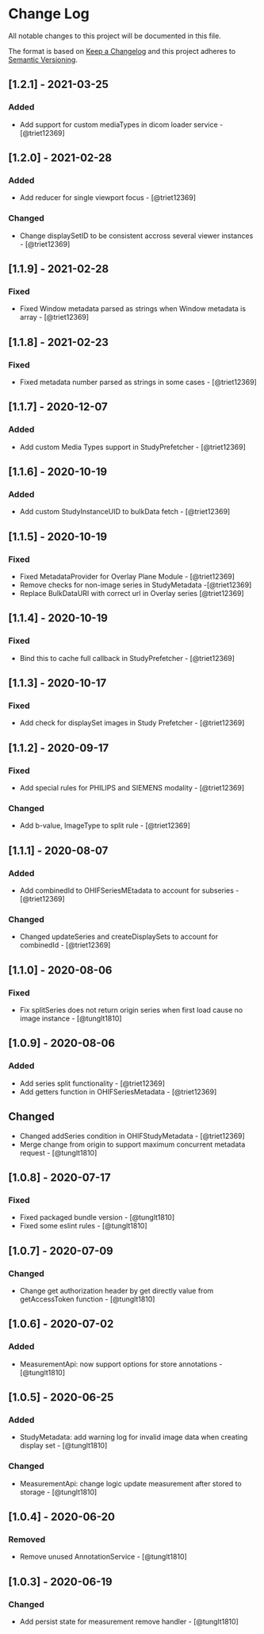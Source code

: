 # Change Log

All notable changes to this project will be documented in this file.

The format is based on [Keep a Changelog](http://keepachangelog.com/en/1.0.0/)
and this project adheres to [Semantic Versioning](http://semver.org/spec/v2.0.0.html).

## [1.2.1] - 2021-03-25
### Added
- Add support for custom mediaTypes in dicom loader service - [@triet12369]
## [1.2.0] - 2021-02-28
### Added
- Add reducer for single viewport focus - [@triet12369]
### Changed
- Change displaySetID to be consistent accross several viewer instances - [@triet12369]

## [1.1.9] - 2021-02-28
### Fixed
- Fixed Window metadata parsed as strings when Window metadata is array - [@triet12369]

## [1.1.8] - 2021-02-23
### Fixed
- Fixed metadata number parsed as strings in some cases - [@triet12369]

## [1.1.7] - 2020-12-07
### Added
- Add custom Media Types support in StudyPrefetcher - [@triet12369]

## [1.1.6] - 2020-10-19
### Added
- Add custom StudyInstanceUID to bulkData fetch - [@triet12369]

## [1.1.5] - 2020-10-19
### Fixed
- Fixed MetadataProvider for Overlay Plane Module - [@triet12369]
- Remove checks for non-image series in StudyMetadata -[@triet12369]
- Replace BulkDataURI with correct url in Overlay series [@triet12369]

## [1.1.4] - 2020-10-19
### Fixed
- Bind this to cache full callback in StudyPrefetcher - [@triet12369]

## [1.1.3] - 2020-10-17
### Fixed
- Add check for displaySet images in Study Prefetcher - [@triet12369]

## [1.1.2] - 2020-09-17
### Fixed
- Add special rules for PHILIPS and SIEMENS modality - [@triet12369]
### Changed
- Add b-value, ImageType to split rule - [@triet12369]


## [1.1.1] - 2020-08-07
### Added
- Add combinedId to OHIFSeriesMEtadata to account for subseries - [@triet12369]
### Changed
- Changed updateSeries and createDisplaySets to account for combinedId - [@triet12369]

## [1.1.0] - 2020-08-06
### Fixed
- Fix splitSeries does not return origin series when first load cause no image instance - [@tunglt1810]

## [1.0.9] - 2020-08-06
### Added
- Add series split functionality - [@triet12369]
- Add getters function in OHIFSeriesMetadata - [@triet12369]
## Changed
- Changed addSeries condition in OHIFStudyMetadata - [@triet12369]
- Merge change from origin to support maximum concurrent metadata request - [@tunglt1810]

## [1.0.8] - 2020-07-17
### Fixed
- Fixed packaged bundle version - [@tunglt1810]
- Fixed some eslint rules - [@tunglt1810]

## [1.0.7] - 2020-07-09
### Changed
- Change get authorization header by get directly value from getAccessToken function - [@tunglt1810]

## [1.0.6] - 2020-07-02
### Added
- MeasurementApi: now support options for store annotations - [@tunglt1810]

## [1.0.5] - 2020-06-25
### Added
- StudyMetadata: add warning log for invalid image data when creating display set - [@tunglt1810]
### Changed
- MeasurementApi: change logic update measurement after stored to storage - [@tunglt1810]

## [1.0.4] - 2020-06-20
### Removed
- Remove unused AnnotationService - [@tunglt1810]

## [1.0.3] - 2020-06-19
### Changed
- Add persist state for measurement remove handler - [@tunglt1810]